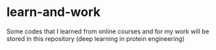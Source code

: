 # learn-and-work
Some codes that I learned from online courses and for my work will be stored in this repository (deep learning in protein engineering)
